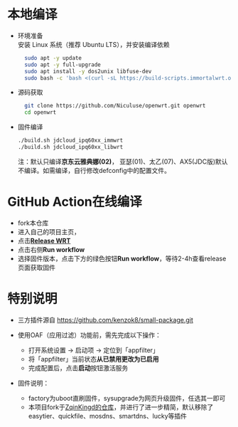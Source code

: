 # 本地编译
- 环境准备  
  安装 Linux 系统（推荐 Ubuntu LTS），并安装编译依赖  
  ```bash
    sudo apt -y update  
    sudo apt -y full-upgrade  
    sudo apt install -y dos2unix libfuse-dev  
    sudo bash -c 'bash <(curl -sL https://build-scripts.immortalwrt.org/init_build_environment.sh)'
  ```

- 源码获取 
  ```bash
    git clone https://github.com/Niculuse/openwrt.git openwrt
    cd openwrt  
  ```
- 固件编译
  ```bash 
  ./build.sh jdcloud_ipq60xx_immwrt  
  ./build.sh jdcloud_ipq60xx_libwrt  
  ```
  注：默认只编译**京东云雅典娜(02)**， 亚瑟(01)、太乙(07)、AX5(JDC版)默认不编译。如需编译，自行修改defconfig中的配置文件。

# GitHub Action在线编译
- fork本仓库
- 进入自己的项目主页，
- 点击[**Release WRT**](../../actions/workflows/release_wrt.yml)
- 点击右侧**Run workflow**
- 选择固件版本，点击下方的绿色按钮**Run workflow**，等待2-4h查看release页面获取固件

# 特别说明
- 三方插件源自 https://github.com/kenzok8/small-package.git  
  
- 使用OAF（应用过滤）功能前，需先完成以下操作：
  - 打开系统设置 → 启动项 → 定位到「appfilter」
  - 将「appfilter」当前状态**从已禁用更改为已启用**
  - 完成配置后，点击**启动**按钮激活服务  

- 固件说明：
  - factory为uboot直刷固件，sysupgrade为网页升级固件，任选其一即可 
  - 本项目fork于[ZqinKingd的仓库](https://github.com/ZqinKing/wrt_release)，并进行了进一步精简，默认移除了easytier、quickfile、mosdns、smartdns、lucky等插件
